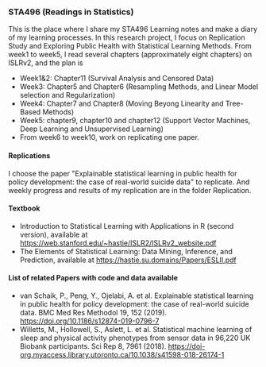 ### STA496 (Readings in Statistics)

This is the place where I share my STA496 Learning notes and make a diary of my learning processes. In this research project, I focus on Replication Study and Exploring Public Health with Statistical Learning Methods. From week1 to week5, I read several chapters (approximately eight chapters) on ISLRv2, and the plan is 
+ Week1&2: Chapter11 (Survival Analysis and Censored Data)
+ Week3: Chapter5 and Chapter6 (Resampling Methods, and Linear Model selection and Regularization)
+ Week4: Chapter7 and Chapter8 (Moving Beyong Linearity and Tree-Based Methods)  
+ Week5: chapter9, chapter10 and chapter12 (Support Vector Machines, Deep Learning and Unsupervised Learning)
+ From week6 to week10, work on replicating one paper. 

#### Replications
I choose the paper "Explainable statistical learning in public health for policy development: the case of real-world suicide data" to replicate. And weekly progress and results of my replication are in the folder Replication. 

#### Textbook 
+ Introduction to Statistical Learning with Applications in R (second version), available at https://web.stanford.edu/~hastie/ISLR2/ISLRv2_website.pdf
+ The Elements of Statistical Learning: Data Mining, Inference, and Prediction, available at https://hastie.su.domains/Papers/ESLII.pdf

#### List of related Papers with code and data available
+ van Schaik, P., Peng, Y., Ojelabi, A. et al. Explainable statistical learning in public health for policy development: the case of real-world suicide data. BMC Med Res Methodol 19, 152 (2019). https://doi.org/10.1186/s12874-019-0796-7
+ Willetts, M., Hollowell, S., Aslett, L. et al. Statistical machine learning of sleep and physical activity phenotypes from sensor data in 96,220 UK Biobank participants. Sci Rep 8, 7961 (2018). https://doi-org.myaccess.library.utoronto.ca/10.1038/s41598-018-26174-1

